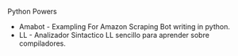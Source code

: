 
Python Powers

* Amabot - Exampling For Amazon Scraping Bot writing in python.
* LL - Analizador Sintactico LL sencillo para aprender sobre compiladores.